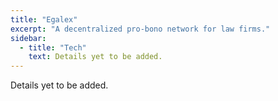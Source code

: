 ```yaml
---
title: "Egalex"
excerpt: "A decentralized pro-bono network for law firms."
sidebar:
  - title: "Tech"
    text: Details yet to be added.
---
```


Details yet to be added.
